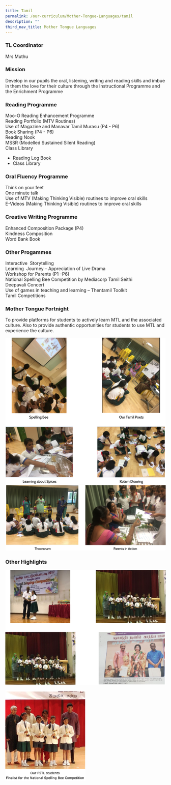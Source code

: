 ```yaml
---
title: Tamil
permalink: /our-curriculum/Mother-Tongue-Languages/tamil
description: ""
third_nav_title: Mother Tongue Languages
---
```

### TL Coordinator

Mrs Muthu

### Mission

Develop in our pupils the oral, listening, writing and reading skills and imbue in them the love for their culture through the Instructional Programme and the Enrichment Programme

  

### Reading Programme

Moo-O Reading Enhancement Programme<br>
Reading Portfolio (MTV Routines) <br>
Use of Magazine and Manavar Tamil Murasu (P4 - P6) <br>
Book Sharing (P4 - P6) <br>
Reading Nook <br>
MSSR (Modelled Sustained Silent Reading) <br>
Class Library

* Reading Log Book
* Class Library

  

### Oral Fluency Programme

Think on your feet <br>
One minute talk <br>
Use of MTV (Making Thinking Visible) routines to improve oral skills <br>
E-Videos (Making Thinking Visible) routines to improve oral skills

  

### Creative Writing Programme

Enhanced Composition Package (P4) <br>
Kindness Composition <br>
Word Bank Book

###  Other Progammes

Interactive  Storytelling <br>
Learning  Journey – Appreciation of Live Drama <br>
Workshop for Parents (P1 –P6)  <br>
National Spelling Bee Competition by Mediacorp Tamil Seithi <br>
Deepavali Concert <br>
Use of games in teaching and learning – Thentamil Toolkit <br>
Tamil Competitions


### Mother Tongue Fortnight 

To provide platforms for students to actively learn MTL and the associated culture. Also to provide authentic opportunities for students to use MTL and experience the culture.

![](/images/TL1.png)
![](/images/TL2.png)

### Other Highlights

![](/images/TL3.png)

<img src="/images/TL4.png" 
     style="width:50%">